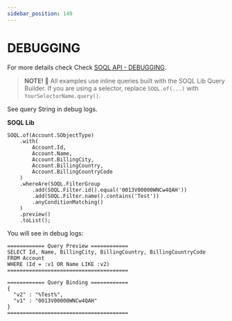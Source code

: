 ```yaml
---
sidebar_position: 140
---
```


# DEBUGGING

For more details check Check [SOQL API - DEBUGGING](../../api/standard-soql/soql.md#debugging).

> **NOTE! 🚨**
> All examples use inline queries built with the SOQL Lib Query Builder.
> If you are using a selector, replace `SOQL.of(...)` with `YourSelectorName.query()`.

See query String in debug logs.

**SOQL Lib**

```apex
SOQL.of(Account.SObjectType)
    .with(
        Account.Id,
        Account.Name,
        Account.BillingCity,
        Account.BillingCountry,
        Account.BillingCountryCode
    )
    .whereAre(SOQL.FilterGroup
        .add(SOQL.Filter.id().equal('0013V00000WNCw4QAH'))
        .add(SOQL.Filter.name().contains('Test'))
        .anyConditionMatching()
    )
    .preview()
    .toList();
```

You will see in debug logs:

```
============ Query Preview ============
SELECT Id, Name, BillingCity, BillingCountry, BillingCountryCode
FROM Account
WHERE (Id = :v1 OR Name LIKE :v2)
=======================================

============ Query Binding ============
{
  "v2" : "%Test%",
  "v1" : "0013V00000WNCw4QAH"
}
=======================================
```
